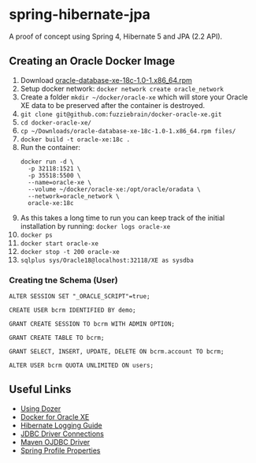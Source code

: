 # spring-hibernate-jpa

A proof of concept using Spring 4, Hibernate 5 and JPA (2.2 API).

## Creating an Oracle Docker Image

1. Download [oracle-database-xe-18c-1.0-1.x86_64.rpm](https://www.oracle.com/technetwork/database/database-technologies/express-edition/downloads/index.html)
1. Setup docker network: 
```docker network create oracle_network```
1. Create a folder ```mkdir ~/docker/oracle-xe``` which will store your Oracle XE data to be preserved after the container is destroyed.
1. ```git clone git@github.com:fuzziebrain/docker-oracle-xe.git```
1. ```cd docker-oracle-xe/```
1. ```cp ~/Downloads/oracle-database-xe-18c-1.0-1.x86_64.rpm files/```
1. ```docker build -t oracle-xe:18c .```
1. Run the container:
    ```
    docker run -d \
      -p 32118:1521 \
      -p 35518:5500 \
      --name=oracle-xe \
      --volume ~/docker/oracle-xe:/opt/oracle/oradata \
      --network=oracle_network \
      oracle-xe:18c
    ```
1. As this takes a long time to run you can keep track of the initial installation by running:
```docker logs oracle-xe```
1. ```docker ps```
1. ```docker start oracle-xe```
1. ```docker stop -t 200 oracle-xe```
1. ```sqlplus sys/Oracle18@localhost:32118/XE as sysdba```

### Creating tne Schema (User)
```
ALTER SESSION SET "_ORACLE_SCRIPT"=true;

CREATE USER bcrm IDENTIFIED BY demo;

GRANT CREATE SESSION TO bcrm WITH ADMIN OPTION;

GRANT CREATE TABLE TO bcrm;

GRANT SELECT, INSERT, UPDATE, DELETE ON bcrm.account TO bcrm;

ALTER USER bcrm QUOTA UNLIMITED ON users;
```
## Useful Links

* [Using Dozer](https://howtodoinjava.com/automation/dozer-bean-mapping-examples/)
* [Docker for Oracle XE](https://github.com/fuzziebrain/docker-oracle-xe)
* [Hibernate Logging Guide](https://docs.jboss.org/hibernate/orm/5.1/topical/html_single/logging/Logging.html)
* [JDBC Driver Connections](https://vladmihalcea.com/jdbc-driver-connection-url-strings/)
* [Maven OJDBC Driver](https://www.onlinetutorialspoint.com/maven/how-to-add-ojdbc-jar-to-maven-repository.html)
* [Spring Profile Properties](http://www.littlebigextra.com/how-to-read-different-properties-file-based-on-spring-profile-in-a-spring-mvc-project/)